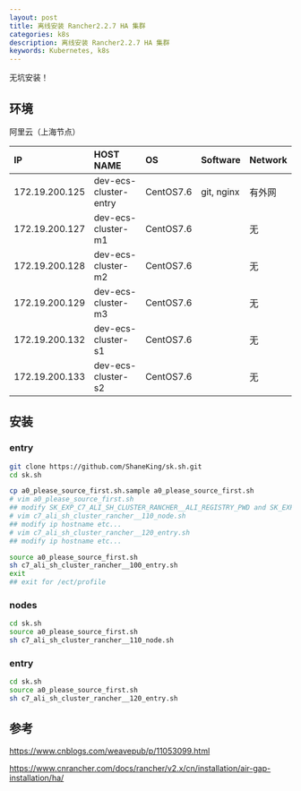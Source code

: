 ```yaml
---
layout: post
title: 离线安装 Rancher2.2.7 HA 集群
categories: k8s
description: 离线安装 Rancher2.2.7 HA 集群
keywords: Kubernetes, k8s
---
```



无坑安装！

## 环境
阿里云（上海节点）

| IP             | HOST NAME             | OS        | Software    | Network |
| :------------- | :-------------------- | :-------- | :---------- | :------ |
| 172.19.200.125 | dev-ecs-cluster-entry | CentOS7.6 | git, nginx  | 有外网   |
| 172.19.200.127 | dev-ecs-cluster-m1    | CentOS7.6 |             | 无      |  
| 172.19.200.128 | dev-ecs-cluster-m2    | CentOS7.6 |             | 无      |  
| 172.19.200.129 | dev-ecs-cluster-m3    | CentOS7.6 |             | 无      |  
| 172.19.200.132 | dev-ecs-cluster-s1    | CentOS7.6 |             | 无      |  
| 172.19.200.133 | dev-ecs-cluster-s2    | CentOS7.6 |             | 无      |  

## 安装
### entry
```bash
git clone https://github.com/ShaneKing/sk.sh.git
cd sk.sh

cp a0_please_source_first.sh.sample a0_please_source_first.sh
# vim a0_please_source_first.sh 
## modify SK_EXP_C7_ALI_SH_CLUSTER_RANCHER__ALI_REGISTRY_PWD and SK_EXP_C7_ALI_SH_CLUSTER_RANCHER__RANCHER_USR_PWD
# vim c7_ali_sh_cluster_rancher__110_node.sh
## modify ip hostname etc...
# vim c7_ali_sh_cluster_rancher__120_entry.sh
## modify ip hostname etc...

source a0_please_source_first.sh
sh c7_ali_sh_cluster_rancher__100_entry.sh
exit
## exit for /ect/profile
```
### nodes
```bash
cd sk.sh
source a0_please_source_first.sh
sh c7_ali_sh_cluster_rancher__110_node.sh
```
### entry
```bash
cd sk.sh
source a0_please_source_first.sh
sh c7_ali_sh_cluster_rancher__120_entry.sh
```

## 参考

<https://www.cnblogs.com/weavepub/p/11053099.html>

<https://www.cnrancher.com/docs/rancher/v2.x/cn/installation/air-gap-installation/ha/>
